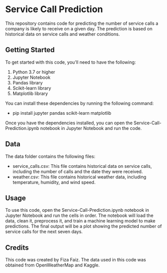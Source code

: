 # Service Call Prediction
This repository contains code for predicting the number of service calls a company is likely to receive on a given day. The prediction is based on historical data on service calls and weather conditions.

## Getting Started
To get started with this code, you'll need to have the following:

1. Python 3.7 or higher
2. Jupyter Notebook
3. Pandas library
4. Scikit-learn library
5. Matplotlib library

You can install these dependencies by running the following command:

- pip install jupyter pandas scikit-learn matplotlib

Once you have the dependencies installed, you can open the Service-Call-Prediction.ipynb notebook in Jupyter Notebook and run the code.

## Data
The data folder contains the following files:

- service_calls.csv: This file contains historical data on service calls, including the number of calls and the date they were received.
- weather.csv: This file contains historical weather data, including temperature, humidity, and wind speed.

## Usage
To use this code, open the Service-Call-Prediction.ipynb notebook in Jupyter Notebook and run the cells in order. The notebook will load the data, clean it, preprocess it, and train a machine learning model to make predictions. The final output will be a plot showing the predicted number of service calls for the next seven days.

## Credits
This code was created by Fiza Faiz. The data used in this code was obtained from OpenWeatherMap and Kaggle.
